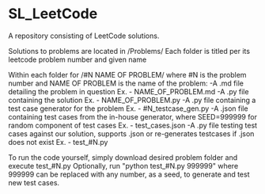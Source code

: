 # SL_LeetCode
A repository consisting of LeetCode solutions.

Solutions to problems are located in /Problems/ 
Each folder is titled per its leetcode problem number and given name

Within each folder for /#N NAME OF PROBLEM/ where #N is the problem number and NAME OF PROBLEM is the name of the problem:
  -A .md file detailing the problem in question Ex. - NAME_OF_PROBLEM.md
  -A .py file containing the solution Ex. - NAME_OF_PROBLEM.py
  -A .py file containing a test case generator for the problem Ex. - #N_testcase_gen.py
  -A .json file containing test cases from the in-house generator, where SEED=999999 for random component of test cases Ex. - test_cases.json
  -A .py file testing test cases against our solution, supports .json or re-generates testcases if .json does not exist Ex. - test_#N.py

To run the code yourself, simply download desired problem folder and execute test_#N.py
Optionally, run "python test_#N.py 999999" where 999999 can be replaced with any number, as a seed, to generate and test new test cases.
